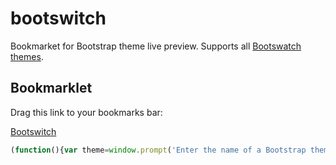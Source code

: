 # bootswitch
Bookmarket for Bootstrap theme live preview. Supports all [Bootswatch themes](http://www.bootstrapcdn.com/#bootswatch_tab).

## Bookmarklet
Drag this link to your bookmarks bar:

[Bootswitch][bootswitch]

```javascript
(function(){var theme=window.prompt('Enter the name of a Bootstrap theme:');Array.prototype.forEach.call(document.querySelectorAll('link[rel=stylesheet]'),function(link){if(!theme||theme==='default'){link.href='//maxcdn.bootstrapcdn.com/bootstrap/3.3.2/css/bootstrap.min.css'}else if(link.href.search(/bootstrap(\.min)?\.css/)!=-1){link.href='//maxcdn.bootstrapcdn.com/bootswatch/3.3.1/'+theme+'/bootstrap.min.css'}})})();
```

[bootswitch]: <(function(){var theme=window.prompt('Enter the name of a Bootstrap theme:');Array.prototype.forEach.call(document.querySelectorAll('link[rel=stylesheet]'),function(link){if(!theme||theme==='default'){link.href='//maxcdn.bootstrapcdn.com/bootstrap/3.3.2/css/bootstrap.min.css'}else if(link.href.search(/bootstrap(\.min)?\.css/)!=-1){link.href='//maxcdn.bootstrapcdn.com/bootswatch/3.3.1/'+theme+'/bootstrap.min.css'}})})();>
